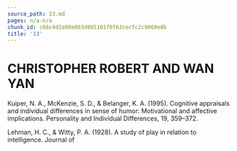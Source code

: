 ```yaml
---
source_path: 13.md
pages: n/a-n/a
chunk_id: c66c4d2a99e003d805101f0f63cecfc2c9069e8b
title: '13'
---
```

# CHRISTOPHER ROBERT AND WAN YAN

Kuiper, N. A., McKenzie, S. D., & Belanger, K. A. (1995). Cognitive appraisals and individual differences in sense of humor: Motivational and affective implications. Personality and Individual Differences, 19, 359–372.

Lehman, H. C., & Witty, P. A. (1928). A study of play in relation to intelligence. Journal of
